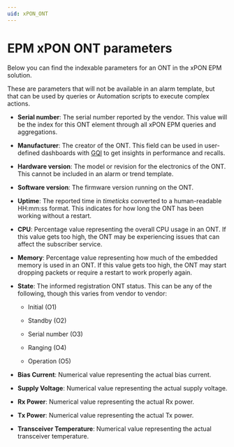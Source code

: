 ```yaml
---
uid: xPON_ONT
--- 
```


# EPM xPON ONT parameters

Below you can find the indexable parameters for an ONT in the xPON EPM solution.

These are parameters that will not be available in an alarm template, but that can be used by queries or Automation scripts to execute complex actions.

- **Serial number**: The serial number reported by the vendor. This value will be the index for this ONT element through all xPON EPM queries and aggregations.

- **Manufacturer**: The creator of the ONT. This field can be used in user-defined dashboards with [GQI](xref:About_GQI) to get insights in performance and recalls.

- **Hardware version**: The model or revision for the electronics of the ONT. This cannot be included in an alarm or trend template.

- **Software version**: The firmware version running on the ONT.

- **Uptime**: The reported time in *timeticks* converted to a human-readable HH:mm:ss format. This indicates for how long the ONT has been working without a restart.

- **CPU**: Percentage value representing the overall CPU usage in an ONT. If this value gets too high, the ONT may be experiencing issues that can affect the subscriber service.

- **Memory**: Percentage value representing how much of the embedded memory is used in an ONT. If this value gets too high, the ONT may start dropping packets or require a restart to work properly again.

- **State**: The informed registration ONT status. This can be any of the following, though this varies from vendor to vendor:

  - Initial (O1)

  - Standby (O2)

  - Serial number (O3)

  - Ranging (O4)

  - Operation (O5)

- **Bias Current**: Numerical value representing the actual bias current.

- **Supply Voltage**: Numerical value representing the actual supply voltage.

- **Rx Power**: Numerical value representing the actual Rx power.

- **Tx Power**: Numerical value representing the actual Tx power.

- **Transceiver Temperature**: Numerical value representing the actual transceiver temperature.
